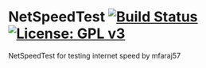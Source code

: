 NetSpeedTest [![Build Status](https://travis-ci.com/OpenVisionE2/NetSpeedTest.svg?branch=master)](https://travis-ci.com/OpenVisionE2/NetSpeedTest) [![License: GPL v3](https://img.shields.io/badge/License-GPLv3-blue.svg)](https://www.gnu.org/licenses/gpl-3.0)
============
NetSpeedTest for testing internet speed by mfaraj57
